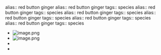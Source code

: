 alias:: red button ginger
alias:: red button ginger
tags:: species
alias:: red button ginger
tags:: species
alias:: red button ginger
tags:: species
alias:: red button ginger
tags:: species
alias:: red button ginger
tags:: species
alias:: red button ginger
tags:: species

- ![image.png](https://peach-geographical-bat-397.mypinata.cloud/ipfs/QmcLvvQwRSyrDLD8MGjx6QjY3YdFp3TBvjax1mZ9Dnsf2B)
- ![image.png](https://peach-geographical-bat-397.mypinata.cloud/ipfs/QmVWFimv1UJwJUju6n1EhKDPHoD1ErR3Jdzs6TYnZVSbs4)
-
-